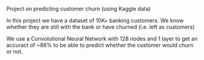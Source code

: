 Project on predicting customer churn (using Kaggle data) 

In this project we have a dataset of 10K+ banking customers. We know whether they are still with the bank or have churned (i.e. left as customers) 

We use a Convolutional Neural Network with 128 nodes and 1 layer to get an accuract of ~86% to be able to predict whether the customer would churn or not. 
